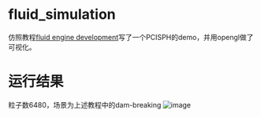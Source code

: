 # fluid_simulation
仿照教程[fluid engine development](https://github.com/doyubkim/fluid-engine-dev)写了一个PCISPH的demo，并用opengl做了可视化。


# 运行结果
粒子数6480，场景为上述教程中的dam-breaking
![image](https://github.com/tlcui/fluid_simulation/blob/master/simulation_result.gif)
